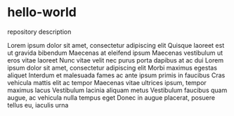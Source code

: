 # hello-world
repository description

Lorem ipsum dolor sit amet, consectetur adipiscing elit
Quisque laoreet est ut gravida bibendum
Maecenas at eleifend ipsum
Maecenas vestibulum ut eros vitae laoreet
Nunc vitae velit nec purus porta dapibus at ac dui
Lorem ipsum dolor sit amet, consectetur adipiscing elit
Morbi maximus egestas aliquet
Interdum et malesuada fames ac ante ipsum primis in faucibus
Cras vehicula mattis elit ac tempor
Maecenas vitae ultrices ipsum, tempor maximus lacus
Vestibulum lacinia aliquam metus
Vestibulum faucibus quam augue, ac vehicula nulla tempus eget
Donec in augue placerat, posuere tellus eu, iaculis urna
